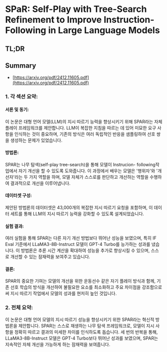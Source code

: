 # SPaR: Self-Play with Tree-Search Refinement to Improve Instruction-Following in Large Language Models
## TL;DR
## Summary
- [https://arxiv.org/pdf/2412.11605.pdf](https://arxiv.org/pdf/2412.11605.pdf)

### 1. 각 섹션 요약:

#### 서론 및 동기:
이 논문은 대형 언어 모델(LLM)의 지시 따르기 능력을 향상시키기 위해 SPAR라는 자체 플레이 프레임워크를 제안합니다. LLM이 복잡한 지침을 따르는 데 있어 미묘한 요구 사항을 인식하는 것이 중요하며, 기존의 방식은 여러 독립적인 반응을 샘플링하여 선호 쌍을 생성하는 문제가 있었습니다.

#### 방법론:
SPAR는 나무 탐색(self-play tree-search)을 통해 모델이 Instrucion- following작업에서 자기 개선을 할 수 있도록 도와줍니다. 이 과정에서 배우는 모델은 '행위자'와 '개선자'라는 두 가지 역할을 하며, 모델 자체가 스스로를 판단하고 개선하는 역할을 수행하여 결과적으로 개선을 이루어냅니다.

#### 데이터셋 구성:
제안된 방법론의 데이터셋은 43,000개의 복잡한 지시 따르기 요청을 포함하며, 이 데이터 세트를 통해 LLM의 지시 따르기 능력을 강화할 수 있도록 설계되었습니다.

#### 실험 결과:
여러 실험을 통해 SPAR는 다른 자기 개선 방법보다 뛰어난 성능을 보였으며, 특히 IF Eval 기준에서 LLaMA3-8B-Instruct 모델이 GPT-4 Turbo를 능가하는 성과를 냈습니다. 이 방법론은 추론 시간 계산을 확대하여 성능을 추가로 향상시킬 수 있으며, 스스로 개선할 수 있는 잠재력을 보여주고 있습니다.

#### 결론:
SPAR의 중요한 기여는 모델의 개선을 위한 운동선수 같은 자기 플레이 방식과 함께, 기존 선호 학습의 방식을 개선하여 불필요한 요소를 최소화하고 주요 차이점을 강조함으로써 지시 따르기 작업에서 모델의 성과를 현저히 높인 것입니다.

### 2. 전체 요약:

이 논문은 대형 언어 모델의 지시 따르기 성능을 향상시키기 위한 SPAR라는 혁신적 방법론을 제안합니다. SPAR는 스스로 재생하는 나무 탐색 프레임워크로, 모델이 지시 사항을 정확히 따르고 결과의 미세한 차이를 인식하도록 돕습니다. 세 번의 반복을 통해, LLaMA3-8B-Instruct 모델은 GPT-4 Turbo보다 뛰어난 성과를 보였으며, SPAR는 지속적인 자체 개선을 가능하게 하는 잠재력을 보여줍니다.